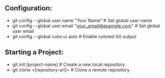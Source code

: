
## Configuration:

- git config --global user.name "Your Name" # Set global user name
- git config --global user.email "your_email@example.com" # Set global user email
- git config --global color.ui auto # Enable colored Git output

## Starting a Project:
- git init [project-name] # Create a new local repository
- git clone <[repository-url]> # Clone a remote repository


